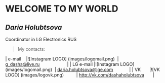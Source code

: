 # WELCOME TO MY WORLD

## *Daria Holubtsova*
Coordinator in LG Electronics RUS

> My contacts:

| e-mail    |![Instagram LOGO] (images/logomail.png)  | <g_dasha@live.ru>                      |
| LG e-mail |![Instagram LOGO] (images/logomail.png)  | <daria.holubtsova@lge.com>             |
| VK        |![VK LOGO] (images/logovk.png)           | <http://vk.com/dashaholubtsova>        |    
